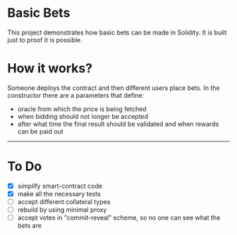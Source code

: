 # Basic Bets

This project demonstrates how basic bets can be made in Solidity. It is built just to proof it is possible.

# How it works?

Someone deploys the contract and then different users place bets. In the constructor there are a parameters that define:

- oracle from which the price is being fetched
- when bidding should not longer be accepted
- after what time the final result should be validated and when rewards can be paid out

---

# To Do

- [x] simplify smart-contract code
- [x] make all the necessary tests
- [ ] accept different collateral types
- [ ] rebuild by using minimal proxy
- [ ] accept votes in "commit-reveal" scheme, so no one can see what the bets are
